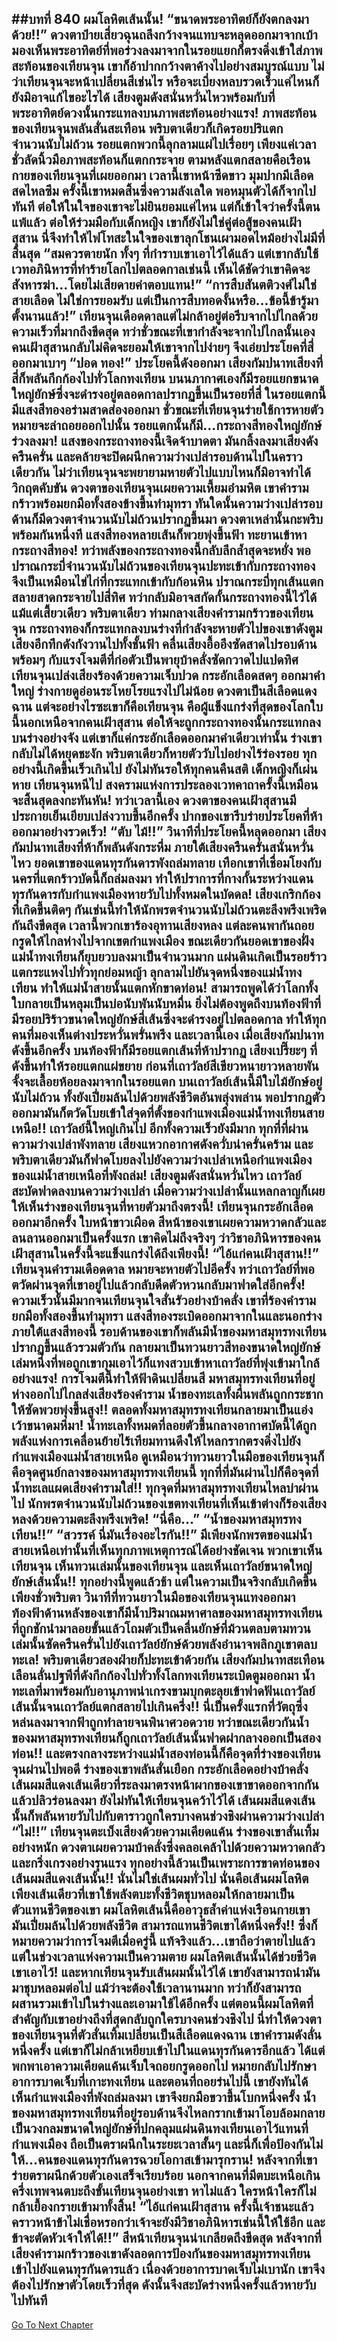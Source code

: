 ##บทที่ 840 ผมโลหิตเส้นนั้น!
“ขนาดพระอาทิตย์ก็ยังตกลงมาด้วย!!” ดวงตาป๋ายเสี่ยวฉุนถลึงกว้างจนแทบจะหลุดออกมาจากเบ้า มองเห็นพระอาทิตย์ที่พอร่วงลงมาจากในรอยแยกก็ตรงดิ่งเข้าใส่ภาพสะท้อนของเทียนจุน เขาก็อ้าปากกว้างตาค้างไปอย่างสมบูรณ์แบบ
ไม่ว่าเทียนจุนจะหน้าเปลี่ยนสีเช่นไร หรือจะเบี่ยงหลบรวดเร็วแค่ไหนก็ยังมิอาจแก้ไขอะไรได้ เสียงตูมดังสนั่นหวั่นไหวพร้อมกับที่พระอาทิตย์ดวงนั้นกระแทลงบนภาพสะท้อนอย่างแรง!
ภาพสะท้อนของเทียนจุนพลันสั่นสะเทือน พริบตาเดียวก็เกิดรอยปริแตกจำนวนนับไม่ถ้วน รอยแตกพวกนี้ลุกลามแผ่ไปเรื่อยๆ เพียงแค่เวลาชั่วลัดนิ้วมือภาพสะท้อนก็แตกกระจาย ตามหลังแตกสลายคือเรือนกายของเทียนจุนที่เผยออกมา เวลานี้เขาหน้าซีดขาว มุมปากมีเลือดสดไหลซึม ครั้งนี้เขาหมดสิ้นซึ่งความลังเลใด พอหมุนตัวได้ก็จากไปทันที
ต่อให้ในใจของเขาจะไม่ยินยอมแค่ไหน แต่ก็เข้าใจว่าครั้งนี้ตนแพ้แล้ว ต่อให้ร่วมมือกับเด็กหญิง เขาก็ยังไม่ใช่คู่ต่อสู้ของคนเฝ้าสุสาน นี่จึงทำให้ไฟโทสะในใจของเขาลุกโชนเผามอดไหม้อย่างไม่มีที่สิ้นสุด
“สมควรตายนัก ทั้งๆ ที่กำราบเขาเอาไว้ได้แล้ว แต่เขากลับใช้เวทอภินิหารที่ทำร้ายโลกไปตลอดกาลเช่นนี้ เห็นได้ชัดว่าเขาคิดจะสังหารฆ่า...โดยไม่เสียดายค่าตอบแทน!”
“การสืบสันตติวงศ์ไม่ใช่สายเลือด ไม่ใช่การยอมรับ แต่เป็นการสืบทอดงั้นหรือ...ข้อนี้ข้ารู้มาตั้งนานแล้ว!” เทียนจุนเดือดดาลแต่ไม่กล้าอยู่ต่อรีบจากไปไกลด้วยความเร็วที่มากถึงขีดสุด
ทว่าชั่วขณะที่เขากำลังจะจากไปไกลนั้นเอง คนเฝ้าสุสานกลับไม่คิดจะยอมให้เขาจากไปง่ายๆ จึงเอ่ยประโยคที่สี่ออกมาเบาๆ
“ปอด ทอง!”
ประโยคนี้ดังออกมา เสียงกัมปนาทเสียงที่สี่ก็พลันกึกก้องไปทั่วโลกทงเทียน บนนภากาศเองก็มีรอยแยกขนาดใหญ่ยักษ์ซึ่งจะดำรงอยู่ตลอดกาลปรากฏขึ้นเป็นรอยที่สี่ ในรอยแตกนี้มีแสงสีทองอร่ามสาดส่องออกมา ชั่วขณะที่เทียนจุนร่ายใช้การหายตัวหมายจะล่าถอยออกไปนั้น รอยแตกนั้นก็มี...กระถางสีทองใหญ่ยักษ์ร่วงลงมา!
แสงของกระถางทองนี้เจิดจ้าบาดตา มันกลิ้งลงมาเสียงดังครืนครั่น และคล้ายจะปิดผนึกความว่างเปล่ารอบด้านไปในคราวเดียวกัน ไม่ว่าเทียนจุนจะพยายามหายตัวไปแบบไหนก็มิอาจทำได้ วิกฤตคับขัน ดวงตาของเทียนจุนเผยความเหี้ยมอำมหิต เขาคำรามกร้าวพร้อมยกมือทั้งสองข้างขึ้นทำมุทรา ทันใดนั้นความว่างเปล่ารอบด้านก็มีดวงตาจำนวนนับไม่ถ้วนปรากฏขึ้นมา ดวงตาเหล่านั้นกะพริบพร้อมกันหนึ่งที แสงสีทองหลายเส้นก็พวยพุ่งขึ้นฟ้า ทะยานเข้าหากระถางสีทอง!
ทว่าพลังของกระถางทองนี้กลับลึกล้ำสุดจะหยั่ง พอปราณกระบี่จำนวนนับไม่ถ้วนของเทียนจุนปะทะเข้ากับกระถางทองจึงเป็นเหมือนไข่ไก่ที่กระแทกเข้ากับก้อนหิน ปราณกระบี่ทุกเส้นแตกสลายสาดกระจายไปสี่ทิศ ทว่ากลับมิอาจสกัดกั้นกระถางทองนี้ไว้ได้แม้แต่เสี้ยวเดียว พริบตาเดียว ท่ามกลางเสียงคำรามกร้าวของเทียนจุน กระถางทองก็กระแทกลงบนร่างที่กำลังจะหายตัวไปของเขาดังตูม
เสียงอึกทึกดังกังวานไปทั้งชั้นฟ้า คลื่นเสียงอื้ออึงซัดสาดไปรอบด้านพร้อมๆ กับแรงโจมตีที่ก่อตัวเป็นพายุบ้าคลั่งซัดกวาดไปแปดทิศ เทียนจุนเปล่งเสียงร้องด้วยความเจ็บปวด กระอักเลือดสดๆ ออกมาคำใหญ่ ร่างกายดูอ่อนระโหยโรยแรงไปไม่น้อย ดวงตาเป็นสีเลือดแดงฉาน แต่จะอย่างไรซะเขาก็คือเทียนจุน คือผู้แข็งแกร่งที่สุดของโลกใบนี้นอกเหนือจากคนเฝ้าสุสาน
ต่อให้จะถูกกระถางทองนั้นกระแทกลงบนร่างอย่างจัง แต่เขาก็แค่กระอักเลือดออกมาคำเดียวเท่านั้น ร่างเขากลับไม่ได้หยุดชะงัก พริบตาเดียวก็หายตัววับไปอย่างไร้ร่องรอย
ทุกอย่างนี้เกิดขึ้นเร็วเกินไป ยังไม่ทันรอให้ทุกคนคืนสติ เด็กหญิงก็เผ่นหาย เทียนจุนหนีไป สงครามแห่งการประลองเวทคาถาครั้งนี้เหมือนจะสิ้นสุดลงกะทันหัน!
ทว่าเวลานี้เอง ดวงตาของคนเฝ้าสุสานมีประกายเย็นเยียบเปล่งวาบขึ้นอีกครั้ง ปากของเขารีบร่ายประโยคที่ห้าออกมาอย่างรวดเร็ว!
“ตับ ไม้!!”
วินาทีที่ประโยคนี้หลุดออกมา เสียงกัมปนาทเสียงที่ห้าก็พลันดังกระหึ่ม ภายใต้เสียงครืนครั่นสนั่นหวั่นไหว ยอดเขาของแดนทุรกันดารพังถล่มทลาย เทือกเขาที่เชื่อมโยงกับนครที่แตกร้าวบัดนี้ก็ถล่มลงมา ทำให้ปราการที่กางกั้นระหว่างแดนทุรกันดารกับกำแพงเมืองหายวับไปทั้งหมดในบัดดล!
เสียงเกริกก้องที่เกิดขึ้นติดๆ กันเช่นนี้ทำให้นักพรตจำนวนนับไม่ถ้วนตะลึงพรึงเพริดกันถึงขีดสุด เวลานี้พวกเขาร้องอุทานเสียงหลง แต่ละคนพากันถอยกรูดให้ไกลห่างไปจากเขตกำแพงเมือง
ขณะเดียวกันยอดเขาของฝั่งแม่น้ำทงเทียนก็ยุบยวบลงมาเป็นจำนวนมาก แผ่นดินเกิดเป็นรอยร้าวแตกระแหงไปทั่วทุกย่อมหญ้า ลุกลามไปยันจุดหนึ่งของแม่น้ำทงเทียน ทำให้แม่น้ำสายนั้นแตกหักขาดท่อน!
สามารถพูดได้ว่าโลกทั้งใบกลายเป็นหลุมเป็นบ่อนับพันนับหมื่น ยิ่งไม่ต้องพูดถึงบนท้องฟ้าที่มีรอยปริร้าวขนาดใหญ่ยักษ์สี่เส้นซึ่งจะดำรงอยู่ไปตลอดกาล ทำให้ทุกคนที่มองเห็นต่างประหวั่นพรั่นพรึง
และเวลานี้เอง เมื่อเสียงกัมปนาทดังขึ้นอีกครั้ง บนท้องฟ้าก็มีรอยแตกเส้นที่ห้าปรากฏ เสียงเปรี๊ยะๆ ที่ดังขึ้นทำให้รอยแตกแผ่ขยาย ก่อนที่เถาวัลย์สีเขียวหนายาวหลายพันจั้งจะเลื้อยห้อยลงมาจากในรอยแตก บนเถาวัลย์เส้นนี้มีใบไม้ยักษ์อยู่นับไม่ถ้วน ทั้งยังเปี่ยมล้นไปด้วยพลังชีวิตอันพลุ่งพล่าน พอปรากฎตัวออกมามันก็ตวัดโบยเข้าใส่จุดที่ตั้งของกำแพงเมืองแม่น้ำทงเทียนสายเหนือ!!
เถาวัลย์นี้ใหญ่เกินไป อีกทั้งความเร็วยังมีมาก ทุกที่ที่ผ่านความว่างเปล่าพังทลาย เสียงแหวกอากาศดังควั่บน่าครั่นคร้าม และพริบตาเดียวมันก็ฟาดโบยลงไปยังความว่างเปล่าเหนือกำแพงเมืองของแม่น้ำสายเหนือที่พังถล่ม!
เสียงตูมดังสนั่นหวั่นไหว เถาวัลย์สะบัดฟาดลงบนความว่างเปล่า เมื่อความว่างเปล่านั้นแหลกลาญก็เผยให้เห็นร่างของเทียนจุนที่หายตัวมาถึงตรงนี้!
เทียนจุนกระอักเลือดออกมาอีกครั้ง ใบหน้าขาวเผือด สีหน้าของเขาเผยความหวาดกลัวและลนลานออกมาเป็นครั้งแรก เขาคิดไม่ถึงจริงๆ ว่าวิชาอภินิหารของคนเฝ้าสุสานในครั้งนี้จะแข็งแกร่งได้ถึงเพียงนี้!
“ไอ้แก่คนเฝ้าสุสาน!!” เทียนจุนคำรามเดือดดาล หมายจะหายตัวไปอีครั้ง ทว่าเถาวัลย์ที่พอตวัดผ่านจุดที่เขาอยู่ไปแล้วกลับดีดตัวหวนกลับมาฟาดใส่อีกครั้ง!
ความเร็วนั้นมีมากจนเทียนจุนใจสั่นรัวอย่างบ้าคลั่ง เขาที่ร้องคำรามยกมือทั้งสองขึ้นทำมุทรา แสงสีทองระเบิดออกมาจากในและนอกร่าง ภายใต้แสงสีทองนี้ รอบด้านของเขาก็พลันมีน้ำของมหาสมุทรทงเทียนปรากฏขึ้นแล้วรวมตัวกัน กลายมาเป็นทวนยาวสีทองขนาดใหญ่ยักษ์เล่มหนึ่งที่พอถูกเขากุมเอาไว้ก็แทงสวบเข้าหาเถาวัลย์ที่พุ่งเข้ามาใกล้อย่างแรง!
การโจมตีนี้ทำให้ฟ้าดินเปลี่ยนสี มหาสมุทรทงเทียนที่อยู่ห่างออกไปไกลส่งเสียงร้องคำราม น้ำของทะเลทั้งผืนพลันถูกกระชากให้ซัดพวยพุ่งขึ้นสูง!!
ตลอดทั้งมหาสมุทรทงเทียนกลายมาเป็นแอ่งเว้าขนาดมหึมา!
น้ำทะเลทั้งหมดที่ลอยตัวขึ้นกลางอากาศบัดนี้ได้ถูกพลังแห่งการเคลื่อนย้ายไร้เทียมทานดึงให้ไหลกรากตรงดิ่งไปยังกำแพงเมืองแม่น้ำสายเหนือ ดูเหมือนว่าทวนยาวในมือของเทียนจุนก็คือจุดศูนย์กลางของมหาสมุทรทงเทียนนี้ ทุกที่ที่มันผ่านไปก็คือจุดที่น้ำทะเลแผดเสียงคำรามใส่!!
ทุกจุดที่มหาสมุทรทงเทียนไหลบ่าผ่านไป นักพรตจำนวนนับไม่ถ้วนของเขตทงเทียนที่เห็นเข้าต่างก็ร้องเสียงหลงด้วยความตะลึงพรึงเพริด!
“นี่คือ...”
“น้ำของมหาสมุทรทงเทียน!!”
“สวรรค์ นี่มันเรื่องอะไรกัน!!”
มีเพียงนักพรตของแม่น้ำสายเหนือเท่านั้นที่เห็นทุกภาพเหตุการณ์ได้อย่างชัดเจน พวกเขาเห็นเทียนจุน เห็นทวนเล่มนั้นของเทียนจุน และเห็นเถาวัลย์ขนาดใหญ่ยักษ์เส้นนั้น!!
ทุกอย่างนี้พูดแล้วช้า แต่ในความเป็นจริงกลับเกิดขึ้นเพียงชั่วพริบตา วินาทีที่ทวนยาวในมือของเทียนจุนแทงออกมา ท้องฟ้าด้านหลังของเขาก็มีน้ำปริมาณมหาศาลของมหาสมุทรทงเทียนที่ถูกชักนำมาลอยขั้นแล้วโถมตัวเป็นคลื่นยักษ์ที่ม้วนตลบตามทวนเล่มนั้นซัดครืนครั่นไปยังเถาวัลย์ยักษ์ด้วยพลังอำนาจพลิกภูเขาตลบทะเล!
พริบตาเดียวสองฝ่ายก็ปะทะเข้าด้วยกัน เสียงกัมปนาทสะเทือนเลือนลั่นปฐพีที่ดังกึกก้องไปทั่วทั้งโลกทงเทียนระเบิดตูมออกมา น้ำทะเลที่มาพร้อมกับอานุภาพน่าเกรงขามบุกตะลุยเข้าฟาดฟันเถาวัลย์เส้นนั้นจนเถาวัลย์แตกสลายไปเกินครึ่ง!!
นี่เป็นครั้งแรกที่วัตถุซึ่งหล่นลงมาจากฟ้าถูกทำลายจนพินาศวอดวาย ทว่าขณะเดียวกันน้ำของมหาสมุทรทงเทียนก็ถูกเถาวัลย์เส้นนั้นฟาดผ่ากลางออกเป็นสองท่อน!!
และตรงกลางระหว่างแม่น้ำสองท่อนนี้ก็คือจุดที่ร่างของเทียนจุนผ่านไปพอดี ร่างของเขาพลันสั่นเยือก กระอักเลือดอย่างบ้าคลั่ง เส้นผมสีแดงเส้นเดียวที่ระลงมาตรงหน้าผากของเขาขาดออกจากกันแล้วปลิวร่อนลงมา ยังไม่ทันให้เทียนจุนคว้าไว้ได้ เส้นผมสีแดงเส้นนั้นก็พลันหายวับไปกับตาราวถูกใครบางคนช่วงชิงผ่านความว่างเปล่า
“ไม่!!” เทียนจุนตะเบ็งเสียงด้วยความเคียดแค้น ร่างของเขาสั่นเทิ้มอย่างหนัก ดวงตาเผยความบ้าคลั่งซึ่งคลอเคล้าไปด้วยความหวาดกลัวและกริ่งเกรงอย่างรุนแรง ทุกอย่างนี้ล้วนเป็นเพราะการขาดท่อนของเส้นผมสีแดงเส้นนั้น!!
นั่นไม่ใช่เส้นผมทั่วไป นั่นคือเส้นผมโลหิตเพียงเส้นเดียวที่เขาใช้พลังตบะทั้งชีวิตชุบหลอมให้กลายมาเป็นตัวแทนชีวิตของเขา ผมโลหิตเส้นนี้คืออาวุธล้ำค่าแห่งเรือนกายเขา มันเปี่ยมล้นไปด้วยพลังชีวิต สามารถแทนชีวิตเขาได้หนึ่งครั้ง!!
ซึ่งก็หมายความว่าการโจมตีเมื่อครู่นี้ แท้จริงแล้ว...เขาถือว่าตายไปแล้ว แต่ในช่วงเวลาแห่งความเป็นความตาย ผมโลหิตเส้นนั้นได้ช่วยชีวิตเขาเอาไว้!
และหากเทียนจุนรับเส้นผมนั้นไว้ได้ เขายังสามารถนำมันมาชุบหลอมต่อไป แม้ว่าจะต้องใช้เวลานานมาก ทว่าก็ยังสามารถผสานรวมเข้าไปในร่างและเอามาใช้ได้อีกครั้ง
แต่ตอนนี้ผมโลหิตที่สำคัญกับเขาอย่างถึงที่สุดกลับถูกใครบางคนช่วงชิงไป นี่ทำให้ดวงตาของเทียนจุนที่ตัวสั่นเทิ้มเปลี่ยนเป็นสีเลือดแดงฉาน เขาคำรามดังลั่นหนึ่งครั้ง แต่เขาก็ไม่กล้าเหยียบเข้าไปในแดนทุรกันดารอีกแล้ว ได้แต่พกพาเอาความเคียดแค้นเจ็บใจถอยกรูดออกไป หมายกลับไปรักษาอาการบาดเจ็บที่เกาะทงเทียน
และตอนที่ถอยร่นไปนี้ เขายังทันได้เห็นกำแพงเมืองที่พังถล่มลงมา เขาจึงยกมือขวาขึ้นโบกหนึ่งครั้ง น้ำของมหาสมุทรทงเทียนที่อยู่รอบด้านจึงไหลกรากเข้ามาโอบล้อมกลายเป็นวงกลมขนาดใหญ่ยักษ์ที่ปกคลุมแผ่นดินทงเทียนเอาไว้แทนที่กำแพงเมือง ถือเป็นตราผนึกในระยะเวลาสั้นๆ และนี่ก็เพื่อป้องกันไม่ให้...คนของแดนทุรกันดารฉวยโอกาสเข้ามารุกราน!
หลังจากที่เขาร่ายตราผนึกด้วยตัวเองเสร็จเรียบร้อย นอกจากคนที่มีตบะเหนือเกินครึ่งเทพจนตบะถึงขั้นเทียนจุนอย่างเขา หาไม่แล้ว ใครหน้าใครก็ไม่กล้าเยื้องกรายเข้ามาทั้งสิ้น!
“ไอ้แก่คนเฝ้าสุสาน ครั้งนี้เจ้าชนะแล้ว คราวหน้าข้าไม่เชื่อหรอกว่าเจ้าจะยังมีวิชาอภินิหารเช่นนี้ให้ใช้อีก และข้าจะตัดหัวเจ้าให้ได้!!” สีหน้าเทียนจุนน่าเกลียดถึงขีดสุด หลังจากที่เสียงคำรามกร้าวของเขาดังลอดการป้องกันของมหาสมุทรทงเทียนเข้าไปยังแดนทุรกันดารแล้ว เนื่องด้วยอาการบาดเจ็บไม่เบานัก เขาจึงต้องไปรักษาตัวโดยเร็วที่สุด ดังนั้นจึงสะบัดร่างหนึ่งครั้งแล้วหายวับไปทันที
------


[Go To Next Chapter]( ./278.md)